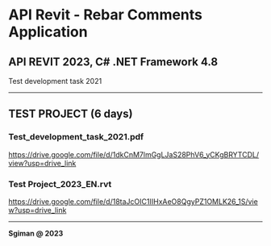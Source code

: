 # API Revit - Rebar Comments Application

## API REVIT 2023, C# .NET Framework 4.8

Test development task 2021

***************************************************************************************
## TEST PROJECT (6 days)

### Test_development_task_2021.pdf
https://drive.google.com/file/d/1dkCnM7lmGgLJaS28PhV6_yCKgBRYTCDL/view?usp=drive_link

### Test Project_2023_EN.rvt
https://drive.google.com/file/d/18taJcOIC1IIHxAeO8QgyPZ1OMLK26_1S/view?usp=drive_link
***************************************************************************************

**Sgiman @ 2023**
